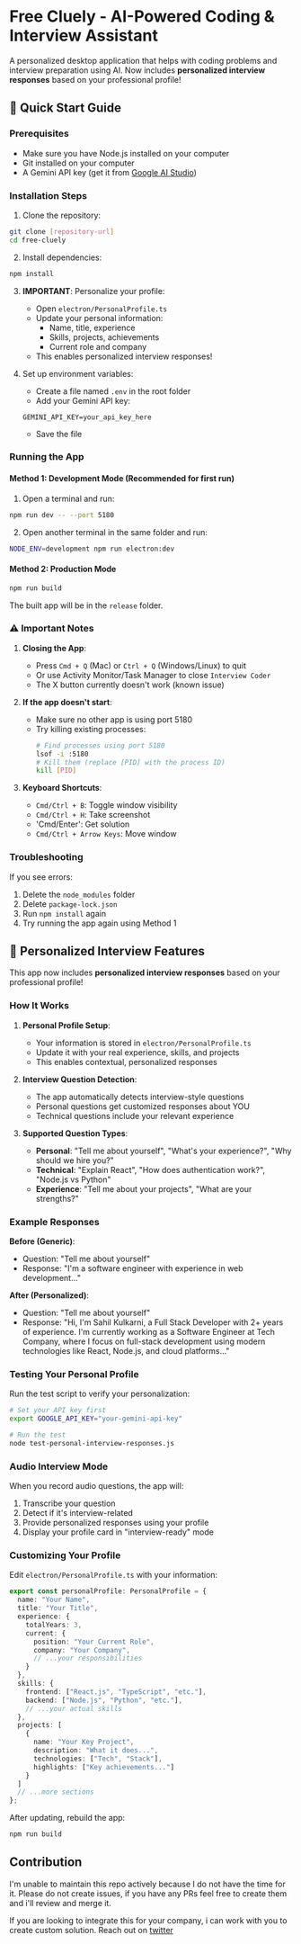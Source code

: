 # Free Cluely - AI-Powered Coding & Interview Assistant

A personalized desktop application that helps with coding problems and interview preparation using AI. Now includes **personalized interview responses** based on your professional profile!

## 🚀 Quick Start Guide

### Prerequisites
- Make sure you have Node.js installed on your computer
- Git installed on your computer
- A Gemini API key (get it from [Google AI Studio](https://makersuite.google.com/app/apikey))

### Installation Steps

1. Clone the repository:
```bash
git clone [repository-url]
cd free-cluely
```

2. Install dependencies:
```bash
npm install
```

3. **IMPORTANT**: Personalize your profile:
   - Open `electron/PersonalProfile.ts`
   - Update your personal information:
     - Name, title, experience
     - Skills, projects, achievements
     - Current role and company
   - This enables personalized interview responses!

4. Set up environment variables:
   - Create a file named `.env` in the root folder
   - Add your Gemini API key:
   ```
   GEMINI_API_KEY=your_api_key_here
   ```
   - Save the file

### Running the App

#### Method 1: Development Mode (Recommended for first run)
1. Open a terminal and run:
```bash
npm run dev -- --port 5180
```

2. Open another terminal in the same folder and run:
```bash
NODE_ENV=development npm run electron:dev
```

#### Method 2: Production Mode
```bash
npm run build
```
The built app will be in the `release` folder.

### ⚠️ Important Notes

1. **Closing the App**: 
   - Press `Cmd + Q` (Mac) or `Ctrl + Q` (Windows/Linux) to quit
   - Or use Activity Monitor/Task Manager to close `Interview Coder`
   - The X button currently doesn't work (known issue)

2. **If the app doesn't start**:
   - Make sure no other app is using port 5180
   - Try killing existing processes:
     ```bash
     # Find processes using port 5180
     lsof -i :5180
     # Kill them (replace [PID] with the process ID)
     kill [PID]
     ```

3. **Keyboard Shortcuts**:
   - `Cmd/Ctrl + B`: Toggle window visibility
   - `Cmd/Ctrl + H`: Take screenshot
   - 'Cmd/Enter': Get solution
   - `Cmd/Ctrl + Arrow Keys`: Move window

### Troubleshooting

If you see errors:
1. Delete the `node_modules` folder
2. Delete `package-lock.json`
3. Run `npm install` again
4. Try running the app again using Method 1

## 🎯 Personalized Interview Features

This app now includes **personalized interview responses** based on your professional profile!

### How It Works

1. **Personal Profile Setup**: 
   - Your information is stored in `electron/PersonalProfile.ts`
   - Update it with your real experience, skills, and projects
   - This enables contextual, personalized responses

2. **Interview Question Detection**:
   - The app automatically detects interview-style questions
   - Personal questions get customized responses about YOU
   - Technical questions include your relevant experience

3. **Supported Question Types**:
   - **Personal**: "Tell me about yourself", "What's your experience?", "Why should we hire you?"
   - **Technical**: "Explain React", "How does authentication work?", "Node.js vs Python"
   - **Experience**: "Tell me about your projects", "What are your strengths?"

### Example Responses

**Before (Generic)**:
- Question: "Tell me about yourself"
- Response: "I'm a software engineer with experience in web development..."

**After (Personalized)**:
- Question: "Tell me about yourself"  
- Response: "Hi, I'm Sahil Kulkarni, a Full Stack Developer with 2+ years of experience. I'm currently working as a Software Engineer at Tech Company, where I focus on full-stack development using modern technologies like React, Node.js, and cloud platforms..."

### Testing Your Personal Profile

Run the test script to verify your personalization:
```bash
# Set your API key first
export GOOGLE_API_KEY="your-gemini-api-key"

# Run the test
node test-personal-interview-responses.js
```

### Audio Interview Mode

When you record audio questions, the app will:
1. Transcribe your question
2. Detect if it's interview-related
3. Provide personalized responses using your profile
4. Display your profile card in "interview-ready" mode

### Customizing Your Profile

Edit `electron/PersonalProfile.ts` with your information:

```typescript
export const personalProfile: PersonalProfile = {
  name: "Your Name",
  title: "Your Title", 
  experience: {
    totalYears: 3,
    current: {
      position: "Your Current Role",
      company: "Your Company",
      // ...your responsibilities
    }
  },
  skills: {
    frontend: ["React.js", "TypeScript", "etc."],
    backend: ["Node.js", "Python", "etc."],
    // ...your actual skills
  },
  projects: [
    {
      name: "Your Key Project",
      description: "What it does...",
      technologies: ["Tech", "Stack"],
      highlights: ["Key achievements..."]
    }
  ]
  // ...more sections
};
```

After updating, rebuild the app:
```bash
npm run build
```

## Contribution

I'm unable to maintain this repo actively because I do not have the time for it. Please do not create issues, if you have any PRs feel free to create them and i'll review and merge it.

If you are looking to integrate this for your company, i can work with you to create custom solution. Reach out on [twitter](https://x.com/prathitjoshi_)
